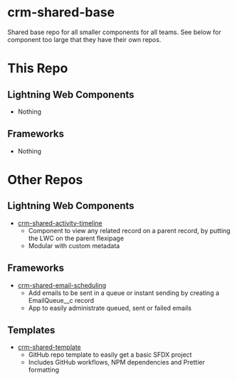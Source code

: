 # crm-shared-base

Shared base repo for all smaller components for all teams. See below for component too large that they have their own repos.

# This Repo

## Lightning Web Components

-   Nothing

## Frameworks

-   Nothing

# Other Repos

## Lightning Web Components

-   [crm-shared-activity-timeline](https://github.com/navikt/crm-shared-activity-timeline)
    -   Component to view any related record on a parent record, by putting the LWC on the parent flexipage
    -   Modular with custom metadata

## Frameworks

-   [crm-shared-email-scheduling](https://github.com/navikt/crm-shared-email-scheduling)
    -   Add emails to be sent in a queue or instant sending by creating a EmailQueue\_\_c record
    -   App to easily administrate queued, sent or failed emails

## Templates

-   [crm-shared-template](https://github.com/navikt/crm-shared-template)
    -   GitHub repo template to easily get a basic SFDX project
    -   Includes GitHub workflows, NPM dependencies and Prettier formatting
